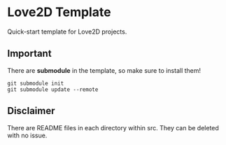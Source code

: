 # Love2D Template
Quick-start template for Love2D projects.

## Important
There are **submodule** in the template, so make sure to install them!
```
git submodule init
git submodule update --remote
```

## Disclaimer
There are README files in each directory within src.
They can be deleted with no issue.